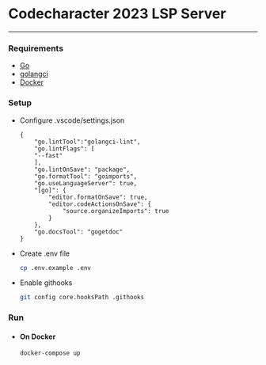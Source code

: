 # Codecharacter 2023 LSP Server

---

### Requirements

- [Go](https://go.dev/)
- [golangci](https://golangci-lint.run/usage/install/)
- [Docker](https://www.docker.com/)

### Setup

- Configure .vscode/settings.json
  ```
  {
      "go.lintTool":"golangci-lint",
      "go.lintFlags": [
      "--fast"
      ],
      "go.lintOnSave": "package",
      "go.formatTool": "goimports",
      "go.useLanguageServer": true,
      "[go]": {
          "editor.formatOnSave": true,
          "editor.codeActionsOnSave": {
              "source.organizeImports": true
          }
      },
      "go.docsTool": "gogetdoc"
  }
  ```
- Create .env file
  ```sh
  cp .env.example .env
  ```
- Enable githooks
  ```sh
  git config core.hooksPath .githooks
  ```

### Run

- #### On Docker
  ```sh
  docker-compose up
  ```
